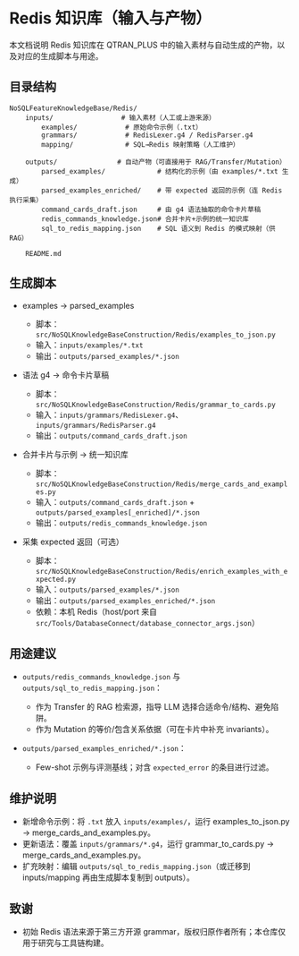 # Redis 知识库（输入与产物）

本文档说明 Redis 知识库在 QTRAN_PLUS 中的输入素材与自动生成的产物，以及对应的生成脚本与用途。

## 目录结构

```
NoSQLFeatureKnowledgeBase/Redis/
	inputs/                 # 输入素材（人工或上游来源）
		examples/            # 原始命令示例（.txt）
		grammars/            # RedisLexer.g4 / RedisParser.g4
		mapping/             # SQL→Redis 映射策略（人工维护）

	outputs/               # 自动产物（可直接用于 RAG/Transfer/Mutation）
		parsed_examples/             # 结构化的示例（由 examples/*.txt 生成）
		parsed_examples_enriched/    # 带 expected 返回的示例（连 Redis 执行采集）
		command_cards_draft.json     # 由 g4 语法抽取的命令卡片草稿
		redis_commands_knowledge.json# 合并卡片+示例的统一知识库
		sql_to_redis_mapping.json    # SQL 语义到 Redis 的模式映射（供 RAG）

	README.md
```

## 生成脚本

- examples → parsed_examples
	- 脚本：`src/NoSQLKnowledgeBaseConstruction/Redis/examples_to_json.py`
	- 输入：`inputs/examples/*.txt`
	- 输出：`outputs/parsed_examples/*.json`

- 语法 g4 → 命令卡片草稿
	- 脚本：`src/NoSQLKnowledgeBaseConstruction/Redis/grammar_to_cards.py`
	- 输入：`inputs/grammars/RedisLexer.g4`、`inputs/grammars/RedisParser.g4`
	- 输出：`outputs/command_cards_draft.json`

- 合并卡片与示例 → 统一知识库
	- 脚本：`src/NoSQLKnowledgeBaseConstruction/Redis/merge_cards_and_examples.py`
	- 输入：`outputs/command_cards_draft.json` + `outputs/parsed_examples[_enriched]/*.json`
	- 输出：`outputs/redis_commands_knowledge.json`

- 采集 expected 返回（可选）
	- 脚本：`src/NoSQLKnowledgeBaseConstruction/Redis/enrich_examples_with_expected.py`
	- 输入：`outputs/parsed_examples/*.json`
	- 输出：`outputs/parsed_examples_enriched/*.json`
	- 依赖：本机 Redis（host/port 来自 `src/Tools/DatabaseConnect/database_connector_args.json`）

## 用途建议

- `outputs/redis_commands_knowledge.json` 与 `outputs/sql_to_redis_mapping.json`：
	- 作为 Transfer 的 RAG 检索源，指导 LLM 选择合适命令/结构、避免陷阱。
	- 作为 Mutation 的等价/包含关系依据（可在卡片中补充 invariants）。

- `outputs/parsed_examples_enriched/*.json`：
	- Few-shot 示例与评测基线；对含 `expected_error` 的条目进行过滤。

## 维护说明

- 新增命令示例：将 `.txt` 放入 `inputs/examples/`，运行 examples_to_json.py → merge_cards_and_examples.py。
- 更新语法：覆盖 `inputs/grammars/*.g4`，运行 grammar_to_cards.py → merge_cards_and_examples.py。
- 扩充映射：编辑 `outputs/sql_to_redis_mapping.json`（或迁移到 inputs/mapping 再由生成脚本复制到 outputs）。

## 致谢

- 初始 Redis 语法来源于第三方开源 grammar，版权归原作者所有；本仓库仅用于研究与工具链构建。
